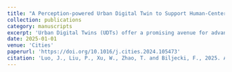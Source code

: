 ```yaml
---
title: "A Perception-powered Urban Digital Twin to Support Human-Centered Urban Planning and Sustainable City Development"
collection: publications
category: manuscripts
excerpt: 'Urban Digital Twins (UDTs) offer a promising avenue for advancing sustainable urban development by mirroring physical environments and complex urban dynamics. Such technology enables urban planners to predict and analyze the impacts of various urban scenarios, addressing a global priority for sustainable urban environments. However, their potential in public engagement for environmental perception remains unfulfilled, with existing research lacking the capability to analyze urbanscapes' visual features and predict public perceptions based on photo-realistic renderings. To fill the gap, our study developed and implemented a UDT platform designed for the dual purposes of objective feature evaluation and subjective visual perception, alongside the prediction of perceptions in simulated scenarios. We incorporated DeepLabV3, a deep learning model for imagery semantic segmentation, to quantify a series of visual features within the built environment, such as the proportion of vegetation and architectural elements. Subjective visual perceptions (e.g. safety and lively) are captured using immersive virtual reality to gather public perceptions of different scenarios and learn patterns. Further, utilizing a photo-realistic rendering engine, high-quality renderings of textures and materials for UDT were achieved, and we proved their veracity based on a perception experiment. Afterwards, we employ the random forest algorithm for automated perception predictions of rendering scenarios. The implementation was demonstrated with a case study on an urban greenway in the central area of Singapore. We compared both the objective evaluation and subjective perception results, followed by a demonstration of automated visual perception prediction through photo-realistic scenario simulations, such as modifying vegetation density or introducing new architectural elements to the skyline, to predict the perception of scenarios before they are built, leading to more efficient and automated urban planning.'
date: 2025-01-01
venue: 'Cities'
paperurl: 'https://doi.org/10.1016/j.cities.2024.105473'
citation: 'Luo, J., Liu, P., Xu, W., Zhao, T. and Biljecki, F., 2025. A perception-powered urban digital twin to support human-centered urban planning and sustainable city development. Cities, 156, p.105473.'
---
```

